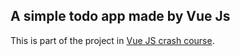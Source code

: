 ## A simple todo app made by Vue Js

This is part of the project in <a href="https://github.com/users/StaphoneWizzoh/projects/10">Vue JS crash course</a>.
